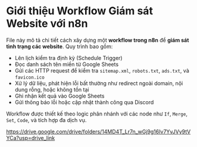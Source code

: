 # Giới thiệu Workflow Giám sát Website với n8n

File này mô tả chi tiết cách xây dựng một **workflow trong n8n** để **giám sát tình trạng các website**. Quy trình bao gồm:

- Lên lịch kiểm tra định kỳ (Schedule Trigger)
- Đọc danh sách tên miền từ Google Sheets
- Gửi các HTTP request để kiểm tra `sitemap.xml`, `robots.txt`, `ads.txt`, và `favicon.ico`
- Xử lý dữ liệu, phát hiện lỗi bất thường như redirect ngoài domain, nội dung rỗng, hoặc không tồn tại
- Ghi nhận kết quả vào Google Sheets
- Gửi thông báo lỗi hoặc cập nhật thành công qua Discord

Workflow được thiết kế theo logic phân nhánh với các node như `If`, `Merge`, `Set`, `Code`, và tích hợp đa dịch vụ.

https://drive.google.com/drive/folders/14MD4T_Lr7n_wGj9g16Iv7YvJVy9tVYCa?usp=drive_link

